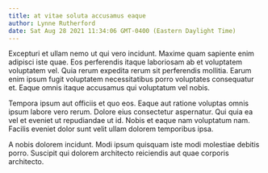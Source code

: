 ```yaml
---
title: at vitae soluta accusamus eaque
author: Lynne Rutherford
date: Sat Aug 28 2021 11:34:06 GMT-0400 (Eastern Daylight Time)
---
```

Excepturi et ullam nemo ut qui vero incidunt. Maxime quam sapiente enim adipisci iste quae. Eos perferendis itaque laboriosam ab et voluptatem voluptatem vel. Quia rerum expedita rerum sit perferendis mollitia. Earum enim ipsum fugit voluptatem necessitatibus porro voluptates consequatur et. Eaque omnis itaque accusamus qui voluptatum vel nobis.

 Tempora ipsum aut officiis et quo eos. Eaque aut ratione voluptas omnis ipsum labore vero rerum. Dolore eius consectetur aspernatur. Qui quia ea vel et eveniet ut repudiandae ut id. Nobis et eaque nam voluptatum nam. Facilis eveniet dolor sunt velit ullam dolorem temporibus ipsa.

 A nobis dolorem incidunt. Modi ipsum quisquam iste modi molestiae debitis porro. Suscipit qui dolorem architecto reiciendis aut quae corporis architecto.